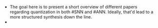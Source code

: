 - The goal here is to present a short overview of different papers regarding quantization in both #SNN and #ANN. Ideally, that'd lead to a more structured synthesis down the line.
-